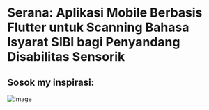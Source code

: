 # Serana: Aplikasi Mobile Berbasis Flutter untuk Scanning Bahasa Isyarat SIBI bagi Penyandang Disabilitas Sensorik 

## Sosok my inspirasi:
![image](https://github.com/user-attachments/assets/46a07167-c1ec-4cf7-8999-322c8ea5b0ec)
